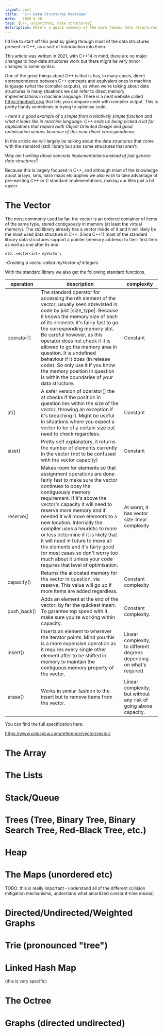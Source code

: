 ```yaml
---
layout: post
title:  "C++ Data Structures Overview"
date:   2020-5-30
tags: [C++, algorithms, data structures]
description: Here's a quick summary of the more famous data structures present in C++, access times and intended usage
---
```


I'd like to start off this post by going through most of the data structures present in C++, as a sort of introduction into them. 

This article was written in 2021, with C++14 in mind, there are no major changes to how data structures work but there might be very minor changes to some syntax.

One of the great things about C++ is that is has, in many cases, direct correnpondence between C++ concepts and equivalent ones in machine language (what the compiler outputs), so when we're talking about data structures in many situations we can refer to direct memory implementations in machine language. There is a neat website called https://godbolt.org/ that lets you compare code with compiler output. This is pretty handy sometimes in trying to optimise code. 
<!--- <iframe width="800px" height="300px" src="https://godbolt.org/e#g:!((g:!((g:!((h:codeEditor,i:(filename:'1',fontScale:14,[comment]:fontUsePx:'0',j:1,lang:c%2B%2B,source:'//+Type+your+code+here,+or+load+an+example.%0Aint+square(int+num)+%7B%0A++++return+num+*+num%3B%0A%7D'),l:'5',n:'0',o:'C%2B%2B+source+%231',t:'0')),k:50,l:'4',n:'0',o:'',s:0,t:'0'),(g:!((h:compiler,i:(compiler:g121,filters:(b:'0',binary:'1',commentOnly:'0',demangle:'0',directives:'0',execute:'1',intel:'0',libraryCode:'0',trim:'1'),flagsViewOpen:'1',fontScale:14,fontUsePx:'0',j:1,lang:c%2B%2B,libs:!(),options:'',selection:(endColumn:12,endLineNumber:8,positionColumn:12,positionLineNumber:8,selectionStartColumn:12,selectionStartLineNumber:8,startColumn:12,startLineNumber:8),source:1,tree:'1'),l:'5',n:'0',o:'x86-64+gcc+12.1+(C%2B%2B,+Editor+%231,+Compiler+%231)',t:'0')),k:50,l:'4',n:'0',o:'',s:0,t:'0')),l:'2',n:'0',o:'',t:'0')),version:4"></iframe> -->

 _\- here's a good example of a simple from a relatively simple function and what it looks like in machine language. C++ ends up being picked a lot for applications that require both Object Oriented Design and good optimisation venues because of this near direct correspondence._

In this article we will largely be talking about the data structures that come with the standard (std) library but also some structures that aren't. 

_Why am I writing about concrete implementations instead of just generic data structures_?

Because this is largely focused in C++, and although most of the knowledge about arrays, sets, hash maps etc applies we also wish to take advantage of pre-existing C++ or C standard implementations, making our lifes just a bit easier.

# The Vector

The most commonly used by far, the vector is an ordered container of items of the same type, stored contiguously in memory (at least the virtual memory). The std library already has a vector inside of it and it will likely be the most used data structure in C++. Since C++11 most of the standard library data structures support a pointer (memory address) to their first item as well as one after its end.

```
std::vector<int> myVector;
```
_\-Creating a vector called myVector of integers_

With the standard library we also get the following standard functions,

operation | description | complexity
---|---|---
operator[] | The standard operator for accessing the nth element of the vector, usually seen abreviated in code by just [size_type]. Because it knows the memory size of each of its elements it's fairly fast to go the corresponding memory slot. Be careful however, as this operator does not check if it is allowed to go the memory area in question. It is undefined behaviour if it does (in release code). So only use it if you know the memory position in question is within the boundaries of your data structure. | Constant
at() | A safer version of operator[] the at checks if the position in question lies within the size of the vector, throwing an exception if it's breaching it. Might be useful in situations where you expect a vector to be of a certain size but need to check regardless. | Constant
size() | Pretty self explanatory, it returns the number of elements currently in the vector (not to be confused with the vector capacity) | Constant
reserve() | Makes room for elements so that assignment operations are done fairly fast to make sure the vector continues to obey the contiguously memory requirement. If it's above the vector's capacity it will need to reserve more memory and if needed it will move elements to a new location. Internally the compiler uses a heuristic to more or less determine if it is likely that it will need in future to move all the elements and it's fairly good for most cases so don't worry too much about it unless your code requires that level of optimisation. | At worst, it has vector size linear complexity
capacity() | Returns the allocated memory for the vector in question, via reserve. This value will go up if more items are added regardless. | Constant complexity
push_back() | Adds an element at the end of the vector, by far the quickest insert. To garantee top speed with it, make sure you're working within capacity. | Constant complexity.
insert() | Inserts an element to wherever the iterator points. Mind you this is a more expensive operation as it requires every single other element after to be shifted in memory to maintain the contiguous memory property of the vector. | Linear complexity, to different degrees depending on what's required.
erase() | Works in similar fashion to the insert but to remove items from the vector. | Linear complexity, but without any risk of going above capacity.

You can find the full specification here:

https://www.cplusplus.com/reference/vector/vector/

# The Array

# The Lists

# Stack/Queue

# Trees (Tree, Binary Tree, Binary Search Tree, Red-Black Tree, etc.)

# Heap

# The Maps (unordered etc)

TODO: this is really important - understand all of the different collision mitigation mechanisms, understand what amortized constant-time means)

# Directed/Undirected/Weighted Graphs

# Trie (pronounced "tree")

# Linked Hash Map

 (this is very specific)

# The Octree

# Graphs (directed undirected)
    